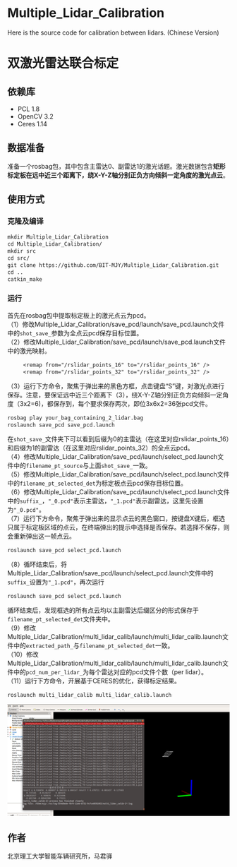 # Multiple_Lidar_Calibration
Here is the source code for calibration between lidars. (Chinese Version)


# 双激光雷达联合标定

## 依赖库
* PCL 1.8
* OpenCV 3.2
* Ceres 1.14

## 数据准备
准备一个rosbag包，其中包含主雷达0、副雷达1的激光话题。激光数据包含**矩形标定板在远中近三个距离下，绕X-Y-Z轴分别正负方向倾斜一定角度的激光点云**。


## 使用方式
### 克隆及编译
```
mkdir Multiple_Lidar_Calibration
cd Multiple_Lidar_Calibration/
mkdir src
cd src/
git clone https://github.com/BIT-MJY/Multiple_Lidar_Calibration.git
cd ..
catkin_make
```
### 运行
首先在rosbag包中提取标定板上的激光点云为pcd。  
（1）修改Multiple_Lidar_Calibration/save_pcd/launch/save_pcd.launch文件中的```shot_save_```参数为全点云pcd保存目标位置。  
（2）修改Multiple_Lidar_Calibration/save_pcd/launch/save_pcd.launch文件中的激光映射。  
```
     <remap from="/rslidar_points_16" to="/rslidar_points_16" />
     <remap from="/rslidar_points_32" to="/rslidar_points_32" />
```
（3）运行下方命令，聚焦于弹出来的黑色方框，点击键盘“S”键，对激光点进行保存。注意，要保证远中近三个距离下（3），绕X-Y-Z轴分别正负方向倾斜一定角度（3x2=6)，都保存到，每个要求保存两次，即位3x6x2=36张pcd文件。  
```
rosbag play your_bag_containing_2_lidar.bag
roslaunch save_pcd save_pcd.launch 
```
在```shot_save_```文件夹下可以看到后缀为0的主雷达（在这里对应rslidar_points_16）和后缀为1的副雷达（在这里对应rslidar_points_32）的全点云pcd。  
（4）修改Multiple_Lidar_Calibration/save_pcd/launch/select_pcd.launch文件中的```filename_pt_source```与上面```shot_save_```一致。  
（5）修改Multiple_Lidar_Calibration/save_pcd/launch/select_pcd.launch文件中的```filename_pt_selected_det```为标定板点云pcd保存目标位置。  
（6）修改Multiple_Lidar_Calibration/save_pcd/launch/select_pcd.launch文件中的```suffix_```，```"_0.pcd"```表示主雷达，```"_1.pcd"```表示副雷达，这里先设置为```"_0.pcd"```。  
（7）运行下方命令，聚焦于弹出来的显示点云的黑色窗口，按键盘X键后，框选只属于标定板区域的点云，在终端弹出的提示中选择是否保存。若选择不保存，则会重新弹出这一帧点云。  
```
roslaunch save_pcd select_pcd.launch 
```
（8）循环结束后，将Multiple_Lidar_Calibration/save_pcd/launch/select_pcd.launch文件中的```suffix_```设置为```"_1.pcd"```，再次运行  
```
roslaunch save_pcd select_pcd.launch 
```
循环结束后，发现框选的所有点云均以主副雷达后缀区分的形式保存于```filename_pt_selected_det```文件夹中。  
（9）修改Multiple_Lidar_Calibration/multi_lidar_calib/launch/multi_lidar_calib.launch文件中的```extracted_path_```与```filename_pt_selected_det```一致。  
（10）修改Multiple_Lidar_Calibration/multi_lidar_calib/launch/multi_lidar_calib.launch文件中的```pcd_num_per_lidar_```为每个雷达对应的pcd文件个数（per lidar）。  
（11）运行下方命令，开展基于CERES的优化，获得标定结果。  
```
roslaunch multi_lidar_calib multi_lidar_calib.launch 
```

<img src="https://github.com/BIT-MJY/Multiple_Lidar_Calibration/blob/main/calib_results.png">


## 作者
北京理工大学智能车辆研究所，马君驿  




